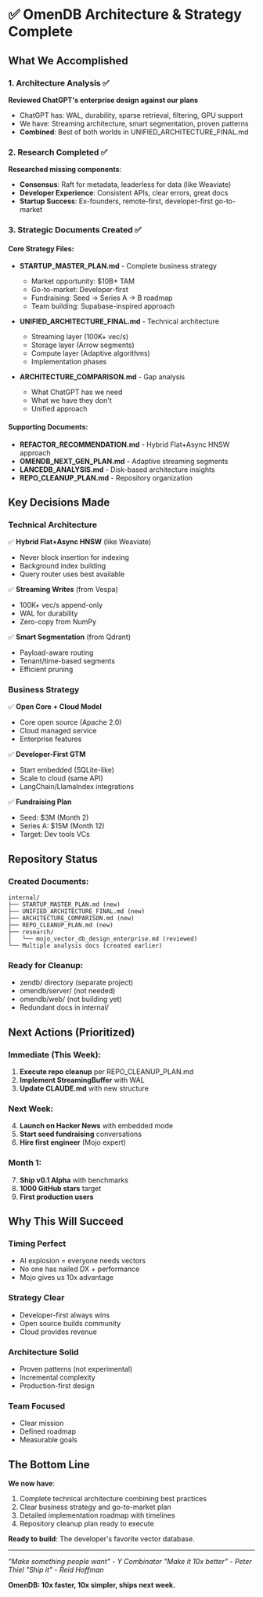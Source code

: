 # ✅ OmenDB Architecture & Strategy Complete

## What We Accomplished

### 1. Architecture Analysis ✅
**Reviewed ChatGPT's enterprise design against our plans**
- ChatGPT has: WAL, durability, sparse retrieval, filtering, GPU support
- We have: Streaming architecture, smart segmentation, proven patterns
- **Combined**: Best of both worlds in UNIFIED_ARCHITECTURE_FINAL.md

### 2. Research Completed ✅
**Researched missing components**:
- **Consensus**: Raft for metadata, leaderless for data (like Weaviate)
- **Developer Experience**: Consistent APIs, clear errors, great docs
- **Startup Success**: Ex-founders, remote-first, developer-first go-to-market

### 3. Strategic Documents Created ✅

#### Core Strategy Files:
- **STARTUP_MASTER_PLAN.md** - Complete business strategy
  - Market opportunity: $10B+ TAM
  - Go-to-market: Developer-first
  - Fundraising: Seed → Series A → B roadmap
  - Team building: Supabase-inspired approach

- **UNIFIED_ARCHITECTURE_FINAL.md** - Technical architecture
  - Streaming layer (100K+ vec/s)
  - Storage layer (Arrow segments)
  - Compute layer (Adaptive algorithms)
  - Implementation phases

- **ARCHITECTURE_COMPARISON.md** - Gap analysis
  - What ChatGPT has we need
  - What we have they don't
  - Unified approach

#### Supporting Documents:
- **REFACTOR_RECOMMENDATION.md** - Hybrid Flat+Async HNSW approach
- **OMENDB_NEXT_GEN_PLAN.md** - Adaptive streaming segments
- **LANCEDB_ANALYSIS.md** - Disk-based architecture insights
- **REPO_CLEANUP_PLAN.md** - Repository organization

## Key Decisions Made

### Technical Architecture
✅ **Hybrid Flat+Async HNSW** (like Weaviate)
- Never block insertion for indexing
- Background index building
- Query router uses best available

✅ **Streaming Writes** (from Vespa)
- 100K+ vec/s append-only
- WAL for durability
- Zero-copy from NumPy

✅ **Smart Segmentation** (from Qdrant)
- Payload-aware routing
- Tenant/time-based segments
- Efficient pruning

### Business Strategy
✅ **Open Core + Cloud Model**
- Core open source (Apache 2.0)
- Cloud managed service
- Enterprise features

✅ **Developer-First GTM**
- Start embedded (SQLite-like)
- Scale to cloud (same API)
- LangChain/LlamaIndex integrations

✅ **Fundraising Plan**
- Seed: $3M (Month 2)
- Series A: $15M (Month 12)
- Target: Dev tools VCs

## Repository Status

### Created Documents:
```
internal/
├── STARTUP_MASTER_PLAN.md (new)
├── UNIFIED_ARCHITECTURE_FINAL.md (new)
├── ARCHITECTURE_COMPARISON.md (new)
├── REPO_CLEANUP_PLAN.md (new)
├── research/
│   └── mojo_vector_db_design_enterprise.md (reviewed)
└── Multiple analysis docs (created earlier)
```

### Ready for Cleanup:
- zendb/ directory (separate project)
- omendb/server/ (not needed)
- omendb/web/ (not building yet)
- Redundant docs in internal/

## Next Actions (Prioritized)

### Immediate (This Week):
1. **Execute repo cleanup** per REPO_CLEANUP_PLAN.md
2. **Implement StreamingBuffer** with WAL
3. **Update CLAUDE.md** with new structure

### Next Week:
4. **Launch on Hacker News** with embedded mode
5. **Start seed fundraising** conversations
6. **Hire first engineer** (Mojo expert)

### Month 1:
7. **Ship v0.1 Alpha** with benchmarks
8. **1000 GitHub stars** target
9. **First production users**

## Why This Will Succeed

### Timing Perfect
- AI explosion = everyone needs vectors
- No one has nailed DX + performance
- Mojo gives us 10x advantage

### Strategy Clear
- Developer-first always wins
- Open source builds community
- Cloud provides revenue

### Architecture Solid
- Proven patterns (not experimental)
- Incremental complexity
- Production-first design

### Team Focused
- Clear mission
- Defined roadmap
- Measurable goals

## The Bottom Line

**We now have**:
1. Complete technical architecture combining best practices
2. Clear business strategy and go-to-market plan
3. Detailed implementation roadmap with timelines
4. Repository cleanup plan ready to execute

**Ready to build**: The developer's favorite vector database.

---

*"Make something people want" - Y Combinator*
*"Make it 10x better" - Peter Thiel*
*"Ship it" - Reid Hoffman*

**OmenDB: 10x faster, 10x simpler, ships next week.**